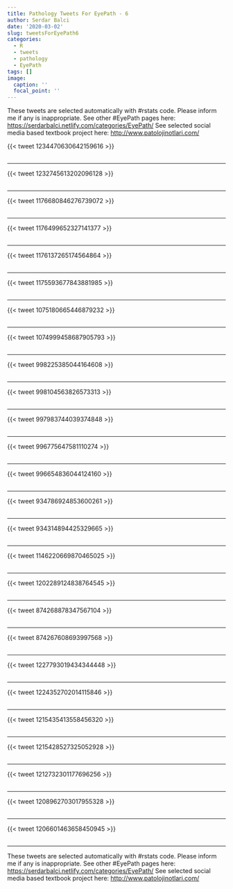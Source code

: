 ```yaml
---
title: Pathology Tweets For EyePath - 6
author: Serdar Balci
date: '2020-03-02'
slug: tweetsForEyePath6
categories:
  - R
  - tweets
  - pathology
  - EyePath
tags: []
image:
  caption: ''
  focal_point: ''
---
```



These tweets are selected automatically with #rstats code. Please inform me if any is inappropriate.
See other #EyePath pages here: https://serdarbalci.netlify.com/categories/EyePath/ 
See selected social media based textbook project here: http://www.patolojinotlari.com/

{{< tweet 1234470630642159616 >}}
<br>
<br>
<hr>
{{< tweet 1232745613202096128 >}}
<br>
<br>
<hr>
{{< tweet 1176680846276739072 >}}
<br>
<br>
<hr>
{{< tweet 1176499652327141377 >}}
<br>
<br>
<hr>
{{< tweet 1176137265174564864 >}}
<br>
<br>
<hr>
{{< tweet 1175593677843881985 >}}
<br>
<br>
<hr>
{{< tweet 1075180665446879232 >}}
<br>
<br>
<hr>
{{< tweet 1074999458687905793 >}}
<br>
<br>
<hr>
{{< tweet 998225385044164608 >}}
<br>
<br>
<hr>
{{< tweet 998104563826573313 >}}
<br>
<br>
<hr>
{{< tweet 997983744039374848 >}}
<br>
<br>
<hr>
{{< tweet 996775647581110274 >}}
<br>
<br>
<hr>
{{< tweet 996654836044124160 >}}
<br>
<br>
<hr>
{{< tweet 934786924853600261 >}}
<br>
<br>
<hr>
{{< tweet 934314894425329665 >}}
<br>
<br>
<hr>
{{< tweet 1146220669870465025 >}}
<br>
<br>
<hr>
{{< tweet 1202289124838764545 >}}
<br>
<br>
<hr>
{{< tweet 874268878347567104 >}}
<br>
<br>
<hr>
{{< tweet 874267608693997568 >}}
<br>
<br>
<hr>
{{< tweet 1227793019434344448 >}}
<br>
<br>
<hr>
{{< tweet 1224352702014115846 >}}
<br>
<br>
<hr>
{{< tweet 1215435413558456320 >}}
<br>
<br>
<hr>
{{< tweet 1215428527325052928 >}}
<br>
<br>
<hr>
{{< tweet 1212732301177696256 >}}
<br>
<br>
<hr>
{{< tweet 1208962703017955328 >}}
<br>
<br>
<hr>
{{< tweet 1206601463658450945 >}}
<br>
<br>
<hr>


These tweets are selected automatically with #rstats code. Please inform me if any is inappropriate.
See other #EyePath pages here: https://serdarbalci.netlify.com/categories/EyePath/ 
See selected social media based textbook project here: http://www.patolojinotlari.com/
